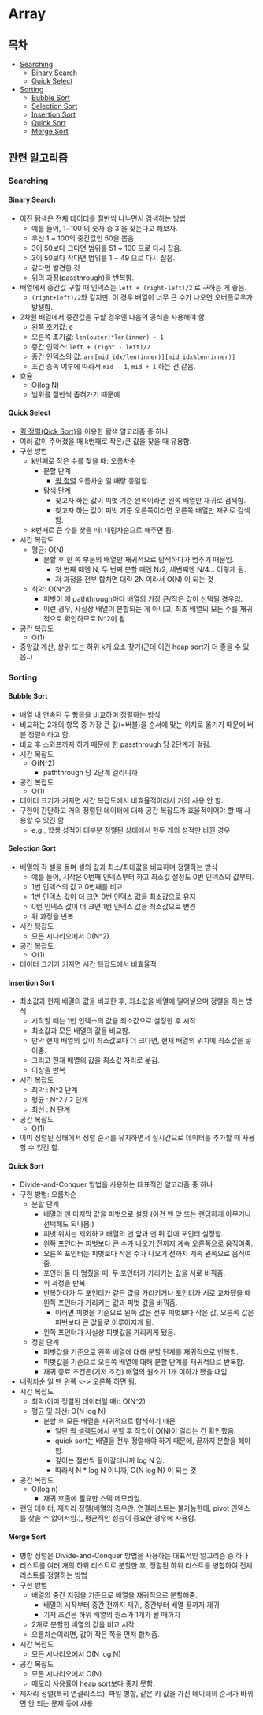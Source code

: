 # Array
## 목차
- [Searching](#searching)
  - [Binary Search](#binary-search)
  - [Quick Select](#quick-select)
- [Sorting](#sorting)
  - [Bubble Sort](#bubble-sort)
  - [Selection Sort](#selection-sort)
  - [Insertion Sort](#insertion-sort)
  - [Quick Sort](#quick-sort)
  - [Merge Sort](#merge-sort)

## 관련 알고리즘

### Searching

#### Binary Search
- 이진 탐색은 전체 데이터를 절반씩 나누면서 검색하는 방법
    - 예를 들어, 1~100 의 숫자 중 3 을 찾는다고 해보자.
    - 우선 1 ~ 100의 중간값인 50을 뽑음.
    - 3이 50보다 크다면 범위를 51 ~ 100 으로 다시 잡음.
    - 3이 50보다 작다면 범위를 1 ~ 49 으로 다시 잡음.
    - 같다면 발견한 것
    - 위의 과정(passthrough)을 반복함.
- 배열에서 중간값 구할 때 인덱스는 `left + (right-left)/2` 로 구하는 게 좋음.
    - `(right+left)/2`와 같지만, 이 경우 배열이 너무 큰 수가 나오면 오버플로우가 발생함.
- 2차원 배열에서 중간값을 구할 경우엔 다음의 공식을 사용해야 함.
    - 왼쪽 초기값: `0`
    - 오른쪽 초기값: `len(outer)*len(inner) - 1`
    - 중간 인덱스: `left + (right - left)/2`
    - 중간 인덱스의 값: `arr[mid_idx/len(inner)][mid_idx%len(inner)]`    
    - 조건 충족 여부에 따라서 `mid - 1`, `mid + 1` 하는 건 같음.
- 효율
    - O(log N)
    - 범위를 절반씩 좁혀가기 때문에

#### Quick Select
- [퀵 정렬(Qick Sort)](#quick-sort)을 이용한 탐색 알고리즘 중 하나
- 여러 값이 주어졌을 때 k번째로 작은/큰 값을 찾을 때 유용함.
- 구현 방법
    - k번째로 작은 수를 찾을 때: 오름차순
        - 분할 단계
            - [퀵 정렬](#quick-sort) 오름차순 일 때랑 동일함.
        - 탐색 단계
            - 찾고자 하는 값이 피벗 기준 왼쪽이라면 왼쪽 배열만 재귀로 검색함.
            - 찾고자 하는 값이 피벗 기준 오른쪽이라면 오른쪽 배열만 재귀로 검색함.
    - k번째로 큰 수를 찾을 때: 내림차순으로 해주면 됨.
- 시간 복잡도
    - 평균: O(N)
        - 분할 후 한 쪽 부분의 배열만 재귀적으로 탐색하다가 멈추기 때문임.
          - 첫 번째 때엔 N, 두 번째 분할 때엔 N/2, 세번째엔 N/4... 이렇게 됨.
          - 저 과정을 전부 합치면 대략 2N 이라서 O(N) 이 되는 것
    - 최악: O(N^2)
        - 피벗이 매 paththrough마다 배열의 가장 큰/작은 값이 선택될 경우임.
        - 이런 경우, 사실상 배열이 분할되는 게 아니고, 최초 배열의 모든 수를 재귀적으로 확인하므로 N^2이 됨.
- 공간 복잡도
    - O(1)
- 중앙값 계산, 상위 또는 하위 k개 요소 찾기(근데 이건 heap sort가 더 좋을 수 있음..)


### Sorting

#### Bubble Sort
- 배열 내 연속된 두 항목을 비교하며 정렬하는 방식
- 비교하는 2개의 항목 중 가장 큰 값(=버블)을 순서에 맞는 위치로 옮기기 때문에 버블 정렬이라고 함.
- 비교 후 스와프까지 하기 때문에 한 passthrough 당 2단계가 걸림.
- 시간 복잡도
    - O(N^2)
        - paththrough 당 2단계 걸리니까
- 공간 복잡도
    - O(1)
- 데이터 크기가 커지면 시간 복잡도에서 비효율적이라서 거의 사용 안 함.
- 구현이 간단하고 거의 정렬된 데이터에 대해 공간 복잡도가 효율적이어야 할 때 사용할 수 있긴 함.
    - e.g., 학생 성적이 대부분 정렬된 상태에서 한두 개의 성적만 바뀐 경우

#### Selection Sort
- 배열의 각 셀을 돌며 셀의 값과 최소/최대값을 비교하며 정렬하는 방식
    - 예를 들어, 시작은 0번째 인덱스부터 하고 최소값 설정도 0번 인덱스의 값부터.
    - 1번 인덱스의 값고 0번째를 비교
    - 1번 인덱스 값이 더 크면 0번 인덱스 값을 최소값으로 유지
    - 0번 인덱스 값이 더 크면 1번 인덱스 값을 최소값으로 변경
    - 위 과정을 반복
- 시간 복잡도
    - 모든 시나리오에서 O(N^2)
- 공간 복잡도
    - O(1)
- 데이터 크기가 커지면 시간 복잡도에서 비효율적

#### Insertion Sort
- 최소값과 현재 배열의 값을 비교한 후, 최소값을 배열에 밀어넣으며 정렬을 하는 방식
    - 시작할 때는 1번 인덱스의 값을 최소값으로 설정한 후 시작
    - 최소값과 모든 배열의 값을 비교함.
    - 만약 현재 배열의 값이 최소값보다 더 크다면, 현재 배열의 위치에 최소값을 넣어줌.
    - 그리고 현재 배열의 값을 최소값 자리로 옮김.
    - 이상을 반복
- 시간 복잡도
    - 최악 : N^2 단계
    - 평균 : N^2 / 2 단계
    - 최선 : N 단계
- 공간 복잡도
    - O(1)
- 이미 정렬된 상태에서 정렬 순서를 유지하면서 실시간으로 데이터를 추가할 때 사용할 수 있긴 함.

#### Quick Sort
- Divide-and-Conquer 방법을 사용하는 대표적인 알고리즘 중 하나
- 구현 방법: 오름차순
    - 분할 단계
        - 배열의 맨 마지막 값을 피벗으로 설정 (이건 맨 앞 또는 랜덤하게 아무거나 선택해도 되나봄.)
        - 피벗 위치는 제외하고 배열의 맨 앞과 맨 뒤 값에 포인터 설정함.
        - 왼쪽 포인터는 피벗보다 큰 수가 나오기 전까지 계속 오른쪽으로 움직여줌.
        - 오른쪽 포인터는 피벗보다 작은 수가 나오기 전까지 계속 왼쪽으로 움직여줌.
        - 포인터 둘 다 멈췄을 때, 두 포인터가 가리키는 값을 서로 바꿔줌.
        - 위 과정을 반복
        - 반복하다가 두 포인터가 같은 값을 가리키거나 포인터가 서로 교차됐을 때 왼쪽 포인터가 가리키는 값과 피벗 값을 바꿔줌.
            - 이러면 피벗을 기준으로 왼쪽 값은 전부 피벗보다 작은 값, 오른쪽 값은 피벗보다 큰 값들로 이루어지게 됨.
        - 왼쪽 포인터가 사실상 피벗값을 가리키게 됐음.
    - 정렬 단계
        - 피벗값을 기준으로 왼쪽 배열에 대해 분할 단계를 재귀적으로 반복함.
        - 피벗값을 기준으로 오른쪽 배열에 대해 분할 단계를 재귀적으로 반복함.
        - 재귀 종료 조건은(기저 조건) 배열의 원소가 1개 이하가 됐을 때임.
- 내림차순 일 땐 왼쪽 <-> 오른쪽 하면 됨.
- 시간 복잡도
    - 최악(이미 정렬된 데이터일 때): O(N^2)
    - 평균 및 최선: O(N log N)
        - 분할 후 모든 배열을 재귀적으로 탐색하기 때문
            - 일단 [퀵 셀렉트](#quick-select)에서 분할 후 작업이 O(N)이 걸리는 건 확인했음.
            - quick sort는 배열을 전부 정렬해야 하기 때문에, 끝까지 분할을 해야함.
            - 깊이는 절반씩 들어갈테니까 log N 임.
            - 따라서 N * log N 이니까, O(N log N) 이 되는 것
- 공간 복잡도
    - O(log n)
        - 재귀 호출에 필요한 스택 메모리임.
- 랜덤 데이터, 제자리 정렬(배열의 경우만. 연결리스트는 불가능한데, pivot 인덱스를 찾을 수 없어서임.), 평균적인 성능이 중요한 경우에 사용함.

#### Merge Sort
- 병합 정렬은 Divide-and-Conquer 방법을 사용하는 대표적인 알고리즘 중 하나
- 리스트를 여러 개의 하위 리스트로 분할한 후, 정렬된 하위 리스트를 병합하여 전체 리스트를 정렬하는 방법
- 구현 방법
    - 배열의 중간 지점을 기준으로 배열을 재귀적으로 분할해줌.
        - 배열의 시작부터 중간 전까지 재귀, 중간부터 배열 끝까지 재귀
        - 기저 조건은 하위 배열의 원소가 1개가 될 때까지
    - 2개로 분할한 배열의 값을 비교 시작
    - 오름차순이라면, 값이 작은 쪽을 먼저 합쳐줌.
- 시간 복잡도
    - 모든 시나리오에서 O(N log N)
- 공간 복잡도
    - 모든 시나리오에서 O(N)
    - 메모리 사용률이 heap sort보다 좋지 못함.
- 제자리 정렬(특히 연결리스트), 파일 병합, 같은 키 값을 가진 데이터의 순서가 바뀌면 안 되는 문제 등에 사용